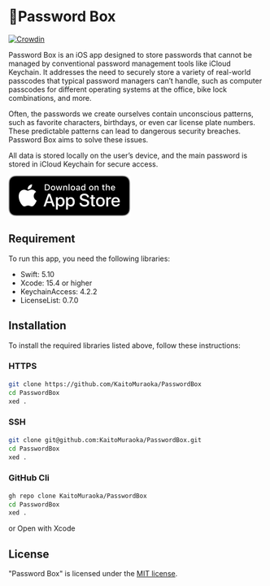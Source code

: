 # 🔐Password Box
[![Crowdin](https://badges.crowdin.net/passwordbox-ios/localized.svg)](https://crowdin.com/project/passwordbox-ios)

Password Box is an iOS app designed to store passwords that cannot be managed by conventional password management tools like iCloud Keychain. It addresses the need to securely store a variety of real-world passcodes that typical password managers can’t handle, such as computer passcodes for different operating systems at the office, bike lock combinations, and more.

Often, the passwords we create ourselves contain unconscious patterns, such as favorite characters, birthdays, or even car license plate numbers. These predictable patterns can lead to dangerous security breaches. Password Box aims to solve these issues.

All data is stored locally on the user’s device, and the main password is stored in iCloud Keychain for secure access.

[<img src="./docs/Assets/download-app-store.svg">](https://apps.apple.com/jp/app/passwordbox/id6520392403)

## Requirement

To run this app, you need the following libraries:

- Swift: 5.10
- Xcode: 15.4 or higher
- KeychainAccess: 4.2.2
- LicenseList: 0.7.0

## Installation

To install the required libraries listed above, follow these instructions:

### HTTPS

```sh
git clone https://github.com/KaitoMuraoka/PasswordBox
cd PasswordBox
xed .
```

### SSH

```sh
git clone git@github.com:KaitoMuraoka/PasswordBox.git
cd PasswordBox
xed .
```

### GitHub Cli

```sh
gh repo clone KaitoMuraoka/PasswordBox
cd PasswordBox
xed .
```

or Open with Xcode

## License

"Password Box" is licensed under the [MIT license](./LICENSE.txt).
